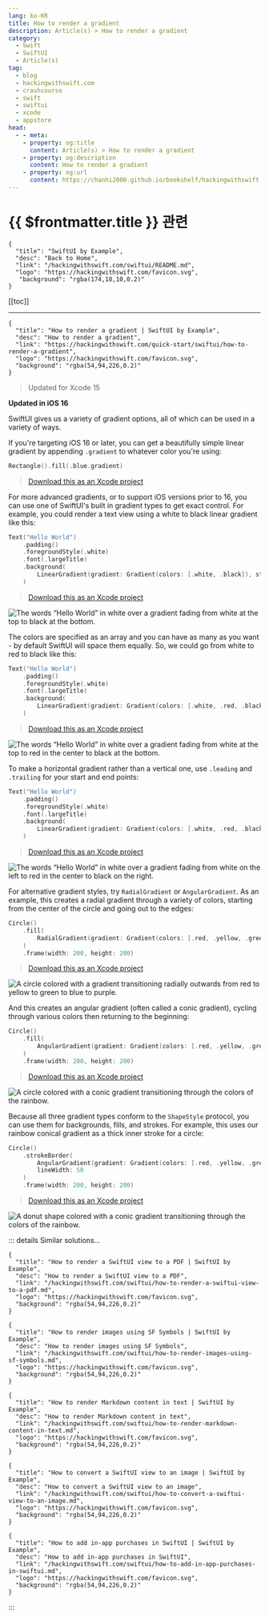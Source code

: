 ```yaml
---
lang: ko-KR
title: How to render a gradient
description: Article(s) > How to render a gradient
category:
  - Swift
  - SwiftUI
  - Article(s)
tag: 
  - blog
  - hackingwithswift.com
  - crashcourse
  - swift
  - swiftui
  - xcode
  - appstore
head:
  - - meta:
    - property: og:title
      content: Article(s) > How to render a gradient
    - property: og:description
      content: How to render a gradient
    - property: og:url
      content: https://chanhi2000.github.io/bookshelf/hackingwithswift.com/swiftui/how-to-render-a-gradient.html
---
```


# {{ $frontmatter.title }} 관련

```component VPCard
{
  "title": "SwiftUI by Example",
  "desc": "Back to Home",
  "link": "/hackingwithswift.com/swiftui/README.md",
  "logo": "https://hackingwithswift.com/favicon.svg",
   "background": "rgba(174,10,10,0.2)"
}
```

[[toc]]

---

```component VPCard
{
  "title": "How to render a gradient | SwiftUI by Example",
  "desc": "How to render a gradient",
  "link": "https://hackingwithswift.com/quick-start/swiftui/how-to-render-a-gradient",
  "logo": "https://hackingwithswift.com/favicon.svg",
  "background": "rgba(54,94,226,0.2)"
}
```

> Updated for Xcode 15

**Updated in iOS 16**

SwiftUI gives us a variety of gradient options, all of which can be used in a variety of ways.

If you're targeting iOS 16 or later, you can get a beautifully simple linear gradient by appending `.gradient` to whatever color you're using:

```swift
Rectangle().fill(.blue.gradient)
```

> [<FontIcon icon="fas fa-file-zipper"/>Download this as an Xcode project](https://hackingwithswift.com/files/projects/swiftui/how-to-render-a-gradient-1.zip)

For more advanced gradients, or to support iOS versions prior to 16, you can use one of SwiftUI's built in gradient types to get exact control. For example, you could render a text view using a white to black linear gradient like this:

```swift
Text("Hello World")
    .padding()
    .foregroundStyle(.white)
    .font(.largeTitle)
    .background(
        LinearGradient(gradient: Gradient(colors: [.white, .black]), startPoint: .top, endPoint: .bottom)
    )
```

> [<FontIcon icon="fas fa-file-zipper"/>Download this as an Xcode project](https://hackingwithswift.com/files/projects/swiftui/how-to-render-a-gradient-2.zip)

![The words “Hello World” in white over a gradient fading from white at the top to black at the bottom.](https://hackingwithswift.com/img/books/quick-start/swiftui/how-to-render-a-gradient-1~dark.png)

The colors are specified as an array and you can have as many as you want - by default SwiftUI will space them equally. So, we could go from white to red to black like this:

```swift
Text("Hello World")
    .padding()
    .foregroundStyle(.white)
    .font(.largeTitle)
    .background(
        LinearGradient(gradient: Gradient(colors: [.white, .red, .black]), startPoint: .top, endPoint: .bottom)
    )
```

> [<FontIcon icon="fas fa-file-zipper"/>Download this as an Xcode project](https://hackingwithswift.com/files/projects/swiftui/how-to-render-a-gradient-3.zip)

![The words “Hello World” in white over a gradient fading from white at the top to red in the center to black at the bottom.](https://hackingwithswift.com/img/books/quick-start/swiftui/how-to-render-a-gradient-2~dark.png)

To make a horizontal gradient rather than a vertical one, use `.leading` and `.trailing` for your start and end points:

```swift
Text("Hello World")
    .padding()
    .foregroundStyle(.white)
    .font(.largeTitle)
    .background(
        LinearGradient(gradient: Gradient(colors: [.white, .red, .black]), startPoint: .leading, endPoint: .trailing)
    )
```

> [<FontIcon icon="fas fa-file-zipper"/>Download this as an Xcode project](https://hackingwithswift.com/files/projects/swiftui/how-to-render-a-gradient-4.zip)

![The words “Hello World” in white over a gradient fading from white on the left to red in the center to black on the right.](https://hackingwithswift.com/img/books/quick-start/swiftui/how-to-render-a-gradient-3~dark.png)

For alternative gradient styles, try `RadialGradient` or `AngularGradient`. As an example, this creates a radial gradient through a variety of colors, starting from the center of the circle and going out to the edges:

```swift
Circle()
    .fill(
        RadialGradient(gradient: Gradient(colors: [.red, .yellow, .green, .blue, .purple]), center: .center, startRadius: 50, endRadius: 100)
    )
    .frame(width: 200, height: 200)
```

> [<FontIcon icon="fas fa-file-zipper"/>Download this as an Xcode project](https://hackingwithswift.com/files/projects/swiftui/how-to-render-a-gradient-5.zip)

![A circle colored with a gradient transitioning radially outwards from red to yellow to green to blue to purple.](https://hackingwithswift.com/img/books/quick-start/swiftui/how-to-render-a-gradient-4~dark.png)

And this creates an angular gradient (often called a conic gradient), cycling through various colors then returning to the beginning:

```swift
Circle()
    .fill(
        AngularGradient(gradient: Gradient(colors: [.red, .yellow, .green, .blue, .purple, .red]), center: .center)
    )
    .frame(width: 200, height: 200)
```

> [<FontIcon icon="fas fa-file-zipper"/>Download this as an Xcode project](https://hackingwithswift.com/files/projects/swiftui/how-to-render-a-gradient-6.zip)

![A circle colored with a conic gradient transitioning through the colors of the rainbow.](https://hackingwithswift.com/img/books/quick-start/swiftui/how-to-render-a-gradient-5~dark.png)

Because all three gradient types conform to the `ShapeStyle` protocol, you can use them for backgrounds, fills, and strokes. For example, this uses our rainbow conical gradient as a thick inner stroke for a circle:

```swift
Circle()
    .strokeBorder(
        AngularGradient(gradient: Gradient(colors: [.red, .yellow, .green, .blue, .purple, .red]), center: .center, startAngle: .zero, endAngle: .degrees(360)),
        lineWidth: 50
    )
    .frame(width: 200, height: 200)
```

> [<FontIcon icon="fas fa-file-zipper"/>Download this as an Xcode project](https://hackingwithswift.com/files/projects/swiftui/how-to-render-a-gradient-6.zip)

![A donut shape colored with a conic gradient transitioning through the colors of the rainbow.]()

::: details Similar solutions…

```component VPCard
{
  "title": "How to render a SwiftUI view to a PDF | SwiftUI by Example",
  "desc": "How to render a SwiftUI view to a PDF",
  "link": "/hackingwithswift.com/swiftui/how-to-render-a-swiftui-view-to-a-pdf.md",
  "logo": "https://hackingwithswift.com/favicon.svg",
  "background": "rgba(54,94,226,0.2)"
}
```

```component VPCard
{
  "title": "How to render images using SF Symbols | SwiftUI by Example",
  "desc": "How to render images using SF Symbols",
  "link": "/hackingwithswift.com/swiftui/how-to-render-images-using-sf-symbols.md",
  "logo": "https://hackingwithswift.com/favicon.svg",
  "background": "rgba(54,94,226,0.2)"
}
```

```component VPCard
{
  "title": "How to render Markdown content in text | SwiftUI by Example",
  "desc": "How to render Markdown content in text",
  "link": "/hackingwithswift.com/swiftui/how-to-render-markdown-content-in-text.md",
  "logo": "https://hackingwithswift.com/favicon.svg",
  "background": "rgba(54,94,226,0.2)"
}
```

```component VPCard
{
  "title": "How to convert a SwiftUI view to an image | SwiftUI by Example",
  "desc": "How to convert a SwiftUI view to an image",
  "link": "/hackingwithswift.com/swiftui/how-to-convert-a-swiftui-view-to-an-image.md",
  "logo": "https://hackingwithswift.com/favicon.svg",
  "background": "rgba(54,94,226,0.2)"
}
```

```component VPCard
{
  "title": "How to add in-app purchases in SwiftUI | SwiftUI by Example",
  "desc": "How to add in-app purchases in SwiftUI",
  "link": "/hackingwithswift.com/swiftui/how-to-add-in-app-purchases-in-swiftui.md",
  "logo": "https://hackingwithswift.com/favicon.svg",
  "background": "rgba(54,94,226,0.2)"
}
```

:::


